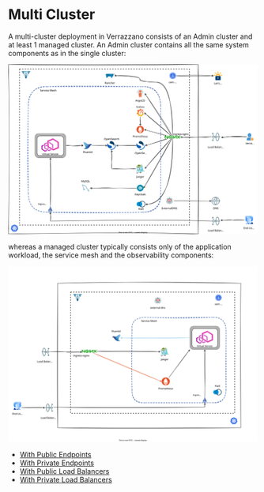# Multi Cluster

A multi-cluster deployment in Verrazzano consists of an Admin cluster and at least 1 managed cluster. An Admin cluster contains all the same system components as in the single cluster:

![Single Cluster](../images/singlecluster.svg)

whereas a managed cluster typically consists only of the application workload, the service mesh and the observability components:

![Managed Cluster](../images/managedcluster.svg)

  - [With Public Endpoints](./pub-ep.md)
  - [With Private Endpoints](./pri-ep.md)
  - [With Public Load Balancers](./pub-lb.md)
  - [With Private Load Balancers](./pri-lb.md)